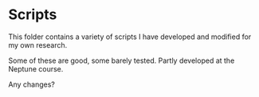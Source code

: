 # Scripts

This folder contains a variety of scripts I have developed and modified for my own research.

Some of these are good, some barely tested. Partly developed at the Neptune course.

Any changes?